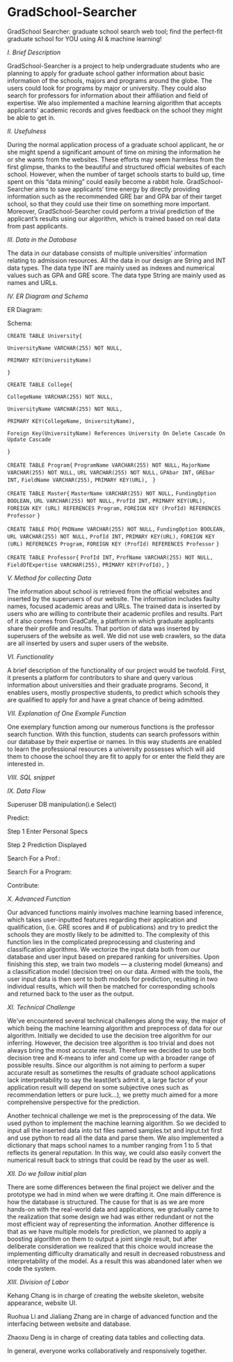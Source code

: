 # GradSchool-Searcher
GradSchool Searcher: graduate school search web tool; find the perfect-fit graduate school for YOU using AI & machine learning! 

*I. Brief Description*

GradSchool-Searcher is a project to help undergraduate students who are planning to apply for graduate school gather information about basic information of the schools, majors and programs around the globe. The users could look for programs by major or university. They could also search for professors for information about their affiliation and field of expertise. We also implemented a machine learning algorithm that accepts applicants’ academic records and gives feedback on the school they might be able to get in.   

*II. Usefulness*

During the normal application process of a graduate school applicant, he or she might spend a significant amount of time on mining the information he or she wants from the websites. These efforts may seem harmless from the first glimpse, thanks to the beautiful and structured official websites of each school. However, when the number of target schools starts to build up,   time spent on this “data mining” could easily become a rabbit hole. GradSchool-Searcher aims to save applicants’ time energy by directly providing information such as the recommended GRE bar and GPA bar of their target school, so that they could use their time on something more important. Moreover, GradSchool-Searcher could perform a trivial prediction of the applicant’s results using our algorithm, which is trained based on real data from past applicants.   

*III. Data in the Database*

The data in our database consists of multiple universities’ information relating to admission resources. All the data in our design are String and INT data types. The data type INT are mainly used as indexes and numerical values such as GPA and GRE score. The data type String are mainly used as names and URLs. 









*IV. ER Diagram and Schema*

ER Diagram: 

Schema:

`CREATE TABLE University{`

`UniversityName VARCHAR(255) NOT NULL,`

`PRIMARY KEY(UniversityName)`

`}`

`CREATE TABLE College{`

`CollegeName VARCHAR(255) NOT NULL,`

`UniversityName VARCHAR(255) NOT NULL,`

`PRIMARY KEY(CollegeName, UniversityName),`

`Foreign Key(UniversityName) References University On Delete Cascade On Update Cascade`

`}`

`CREATE TABLE Program{`
`ProgramName VARCHAR(255) NOT NULL,`
`MajorName VARCHAR(255) NOT NULL,`
`URL VARCHAR(255) NOT NULL,`
`GPAbar INT,`
`GREbar INT,`
`FieldName VARCHAR(255),`
`PRIMARY KEY(URL), `
`}`

`CREATE TABLE Master{`
`MasterName VARCHAR(255) NOT NULL,`
`FundingOption BOOLEAN,`
`URL VARCHAR(255) NOT NULL,`
`ProfId INT,`
`PRIMARY KEY(URL),`
`FOREIGN KEY (URL) REFERENCES Program,`
`FOREIGN KEY (ProfId) REFERENCES Professor`
`}`

`CREATE TABLE PhD{`
`PhDName VARCHAR(255) NOT NULL,`
`FundingOption BOOLEAN,`
`URL VARCHAR(255) NOT NULL,`
`ProfId INT,`
`PRIMARY KEY(URL),`
`FOREIGN KEY (URL) REFERENCES Program,`
`FOREIGN KEY (ProfId) REFERENCES Professor`
`}`

`CREATE TABLE Professor{`
`ProfId INT,`
`ProfName VARCHAR(255) NOT NULL,`
`FieldOfExpertise VARCHAR(255),`
`PRIMARY KEY(ProfId),`
`}`


*V. Method for collecting Data*

The information about school is retrieved from the official websites and inserted by the superusers of our website. The information includes faulty names, focused academic areas and URLs. The trained data is inserted by users who are willing to contribute their academic profiles and results. Part of it also comes from GradCafe, a platform in which graduate applicants share their profile and results. That portion of data was inserted by superusers of the website as well. We did not use web crawlers, so the data are all inserted by users and super users of the website.

*VI. Functionality*

A brief description of the functionality of our project would be twofold. First, it presents a platform for contributors to share and query various information about universities and their graduate programs. Second, it enables users, mostly prospective students, to predict which schools they are qualified to apply for and have a great chance of being admitted. 

*VII. Explanation of One Example Function*

One exemplary function among our numerous functions is the professor search function. With this function, students can search professors within our database by their expertise or names. In this way students are enabled to learn the professional resources a university possesses which will aid them to choose the school they are fit to apply for or enter the field they are interested in.

*VIII. SQL snippet*

*IX. Data Flow*



Superuser DB manipulation(i.e Select)

Predict:

Step 1 Enter Personal Specs

Step 2 Prediction Displayed

Search For a Prof.:

Search For a Program:

Contribute:

*X. Advanced Function*

Our advanced functions mainly involves machine learning based inference, which takes user-inputted features regarding their application and qualification, (i.e. GRE scores and # of publications) and try to predict the schools they are mostly likely to be admitted to. The complexity of this function lies in the complicated preprocessing and clustering and classification algorithms. We vectorize the input data both from our database and user input based on prepared ranking for universities. Upon finishing this step, we train two models ― a clustering model (kmeans) and a classification model (decision tree) on our data. Armed with the tools, the user input data is then sent to both models for prediction, resulting in two individual results, which will then be matched for corresponding schools and returned back to the user as the output. 


*XI. Technical Challenge*

We’ve encountered several technical challenges along the way, the major of which being the machine learning algorithm and preprocess of data for our algorithm. Initially we decided to use the decision tree algorithm for our inferring. However, the decision tree algorithm is too trivial and does not always bring the most accurate result. Therefore we decided to use both decision tree and K-means to infer and come up with a broader range of possible results. Since our algorithm is not aiming to perform a super accurate result as sometimes the results of graduate school applications lack interpretability to say the least(let’s admit it, a large factor of your application result will depend on some subjective ones such as recommendation letters or pure luck...), we pretty much aimed for a more comprehensive perspective for the prediction. 

Another technical challenge we met is the preprocessing of the data. We used python to implement the machine learning algorithm. So we decided to input all the inserted data into txt files named samples.txt and input.txt first and use python to read all the data and parse them. We also implemented a dictionary that maps school names to a number ranging from 1 to 5 that reflects its general reputation. In this way, we could also easily convert the numerical result back to strings that could be read by the user as well.       

*XII. Do we follow initial plan*

There are some differences between the final project we deliver and the prototype we had in mind when we were drafting it. One main difference is how the database is structured. The cause for that is as we are more hands-on with the real-world data and applications, we gradually came to the realization that some design we had was either redundant or not the most efficient way of representing the information. Another difference is that as we have multiple models for prediction, we planned to apply a boosting algorithm on them to output a joint single result, but after deliberate consideration we realized that this choice would increase the implementing difficulty dramatically and result in decreased robustness and interpretability of the model. As a result this was abandoned later when we code the system.


*XIII. Division of Labor*

Kehang Chang is in charge of creating the website skeleton, website appearance, website UI.

Ruohua Li and Jialiang Zhang are in charge of advanced function and the interfacing between website and database.

Zhaoxu Deng is in charge of creating data tables and collecting data.

In general, everyone works collaboratively and responsively together.



